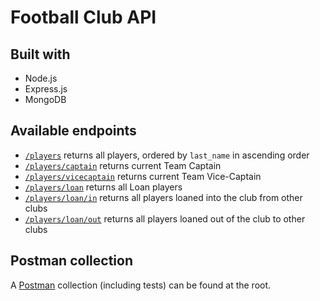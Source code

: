 # Football Club API

## Built with
- Node.js
- Express.js
- MongoDB

## Available endpoints

-   [`/players`](https://football-club-api.vercel.app/players) returns all players, ordered by `last_name` in ascending order
-   [`/players/captain`](https://football-club-api.vercel.app/players/captain) returns current Team Captain
-   [`/players/vicecaptain`](https://football-club-api.vercel.app/players/vicecaptain) returns current Team Vice-Captain
-   [`/players/loan`](https://football-club-api.vercel.app/players/loan) returns all Loan players
-   [`/players/loan/in`](https://football-club-api.vercel.app/players/loan/in) returns all players loaned into the club from other clubs
-   [`/players/loan/out`](https://football-club-api.vercel.app/players/loan/out) returns all players loaned out of the club to other clubs

## Postman collection

A [Postman](https://www.postman.com/) collection (including tests) can be found at the root.
